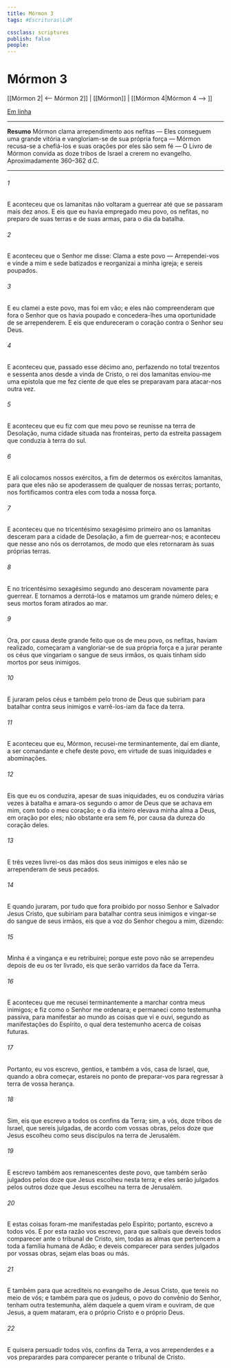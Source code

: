 ```yaml
---
title: Mórmon 3
tags: #Escrituras\LdM

cssclass: scriptures
publish: false
people:
---
```


# Mórmon 3
[[Mórmon 2| <-- Mórmon 2]] | [[Mórmon]] | [[Mórmon 4|Mórmon 4 --> ]]

[Em linha](https://churchofjesuschrist.org/study/scriptures/bofm/morm/3?lang=por)

---
__Resumo__
Mórmon clama arrependimento aos nefitas — Eles conseguem uma grande vitória e vangloriam-se de sua própria força — Mórmon recusa-se a chefiá-los e suas orações por eles são sem fé — O Livro de Mórmon convida as doze tribos de Israel a crerem no evangelho. Aproximadamente 360–362 d.C.

---
###### 1 
E aconteceu que os lamanitas não voltaram a guerrear até que se passaram mais dez anos. E eis que eu havia empregado meu povo, os nefitas, no preparo de suas terras e de suas armas, para o dia da batalha.

###### 2 
E aconteceu que o Senhor me disse: Clama a este povo — Arrependei-vos e vinde a mim e sede batizados e reorganizai a minha igreja; e sereis poupados.

###### 3 
E eu clamei a este povo, mas foi em vão; e eles não compreenderam que fora o Senhor que os havia poupado e concedera-lhes uma oportunidade de se arrependerem. E eis que endureceram o coração contra o Senhor seu Deus.

###### 4 
E aconteceu que, passado esse décimo ano, perfazendo no total trezentos e sessenta anos desde a vinda de Cristo, o rei dos lamanitas enviou-me uma epístola que me fez ciente de que eles se preparavam para atacar-nos outra vez.

###### 5 
E aconteceu que eu fiz com que meu povo se reunisse na terra de Desolação, numa cidade situada nas fronteiras, perto da estreita passagem que conduzia à terra do sul.

###### 6 
E ali colocamos nossos exércitos, a fim de determos os exércitos lamanitas, para que eles não se apoderassem de qualquer de nossas terras; portanto, nos fortificamos contra eles com toda a nossa força.

###### 7 
E aconteceu que no tricentésimo sexagésimo primeiro ano os lamanitas desceram para a cidade de Desolação, a fim de guerrear-nos; e aconteceu que nesse ano nós os derrotamos, de modo que eles retornaram às suas próprias terras.

###### 8 
E no tricentésimo sexagésimo segundo ano desceram novamente para guerrear. E tornamos a derrotá-los e matamos um grande número deles; e seus mortos foram atirados ao mar.

###### 9 
Ora, por causa deste grande feito que os de meu povo, os nefitas, haviam realizado, começaram a vangloriar-se de sua própria força e a jurar perante os céus que vingariam o sangue de seus irmãos, os quais tinham sido mortos por seus inimigos.

###### 10 
E juraram pelos céus e também pelo trono de Deus que subiriam para batalhar contra seus inimigos e varrê-los-iam da face da terra.

###### 11 
E aconteceu que eu, Mórmon, recusei-me terminantemente, daí em diante, a ser comandante e chefe deste povo, em virtude de suas iniquidades e abominações.

###### 12 
Eis que eu os conduzira, apesar de suas iniquidades, eu os conduzira várias vezes à batalha e amara-os segundo o amor de Deus que se achava em mim, com todo o meu coração; e o dia inteiro elevava minha alma a Deus, em oração por eles; não obstante era sem fé, por causa da dureza do coração deles.

###### 13 
E três vezes livrei-os das mãos dos seus inimigos e eles não se arrependeram de seus pecados.

###### 14 
E quando juraram, por tudo que fora proibido por nosso Senhor e Salvador Jesus Cristo, que subiriam para batalhar contra seus inimigos e vingar-se do sangue de seus irmãos, eis que a voz do Senhor chegou a mim, dizendo:

###### 15 
Minha é a vingança e eu retribuirei; porque este povo não se arrependeu depois de eu os ter livrado, eis que serão varridos da face da Terra.

###### 16 
E aconteceu que me recusei terminantemente a marchar contra meus inimigos; e fiz como o Senhor me ordenara; e permaneci como testemunha passiva, para manifestar ao mundo as coisas que vi e ouvi, segundo as manifestações do Espírito, o qual dera testemunho acerca de coisas futuras.

###### 17 
Portanto, eu vos escrevo, gentios, e também a vós, casa de Israel, que, quando a obra começar, estareis no ponto de preparar-vos para regressar à terra de vossa herança.

###### 18 
Sim, eis que escrevo a todos os confins da Terra; sim, a vós, doze tribos de Israel, que sereis julgadas, de acordo com vossas obras, pelos doze que Jesus escolheu como seus discípulos na terra de Jerusalém.

###### 19 
E escrevo também aos remanescentes deste povo, que também serão julgados pelos doze que Jesus escolheu nesta terra; e eles serão julgados pelos outros doze que Jesus escolheu na terra de Jerusalém.

###### 20 
E estas coisas foram-me manifestadas pelo Espírito; portanto, escrevo a todos vós. E por esta razão vos escrevo, para que saibais que deveis todos comparecer ante o tribunal de Cristo, sim, todas as almas que pertencem a toda a família humana de Adão; e deveis comparecer para serdes julgados por vossas obras, sejam elas boas ou más.

###### 21 
E também para que acrediteis no evangelho de Jesus Cristo, que tereis no meio de vós; e também para que os judeus, o povo do convênio do Senhor, tenham outra testemunha, além daquele a quem viram e ouviram, de que Jesus, a quem mataram, era o próprio Cristo e o próprio Deus.

###### 22 
E quisera persuadir todos vós, confins da Terra, a vos arrependerdes e a vos preparardes para comparecer perante o tribunal de Cristo.

